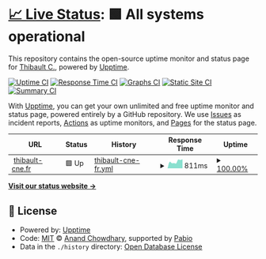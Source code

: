 # [📈 Live Status](https://upptime.thibault-cne.fr): <!--live status--> **🟩 All systems operational**

This repository contains the open-source uptime monitor and status page for [Thibault C.](https://thibault-cne.fr), powered by [Upptime](https://github.com/upptime/upptime).

[![Uptime CI](https://github.com/thibault-cne/upptime.thibault-cne.fr/workflows/Uptime%20CI/badge.svg)](https://github.com/thibault-cne/upptime.thibault-cne.fr/actions?query=workflow%3A%22Uptime+CI%22)
[![Response Time CI](https://github.com/thibault-cne/upptime.thibault-cne.fr/workflows/Response%20Time%20CI/badge.svg)](https://github.com/thibault-cne/upptime.thibault-cne.fr/actions?query=workflow%3A%22Response+Time+CI%22)
[![Graphs CI](https://github.com/thibault-cne/upptime.thibault-cne.fr/workflows/Graphs%20CI/badge.svg)](https://github.com/thibault-cne/upptime.thibault-cne.fr/actions?query=workflow%3A%22Graphs+CI%22)
[![Static Site CI](https://github.com/thibault-cne/upptime.thibault-cne.fr/workflows/Static%20Site%20CI/badge.svg)](https://github.com/thibault-cne/upptime.thibault-cne.fr/actions?query=workflow%3A%22Static+Site+CI%22)
[![Summary CI](https://github.com/thibault-cne/upptime.thibault-cne.fr/workflows/Summary%20CI/badge.svg)](https://github.com/thibault-cne/upptime.thibault-cne.fr/actions?query=workflow%3A%22Summary+CI%22)

With [Upptime](https://upptime.js.org), you can get your own unlimited and free uptime monitor and status page, powered entirely by a GitHub repository. We use [Issues](https://github.com/thibault-cne/upptime.thibault-cne.fr/issues) as incident reports, [Actions](https://github.com/thibault-cne/upptime.thibault-cne.fr/actions) as uptime monitors, and [Pages](https://upptime.thibault-cne.fr) for the status page.

<!--start: status pages-->
<!-- This summary is generated by Upptime (https://github.com/upptime/upptime) -->
<!-- Do not edit this manually, your changes will be overwritten -->
<!-- prettier-ignore -->
| URL | Status | History | Response Time | Uptime |
| --- | ------ | ------- | ------------- | ------ |
| <img alt="" src="https://icons.duckduckgo.com/ip3/thibault-cne.fr.ico" height="13"> [thibault-cne.fr](https://thibault-cne.fr) | 🟩 Up | [thibault-cne-fr.yml](https://github.com/thibault-cne/upptime.thibault-cne.fr/commits/HEAD/history/thibault-cne-fr.yml) | <details><summary><img alt="Response time graph" src="./graphs/thibault-cne-fr/response-time-week.png" height="20"> 811ms</summary><br><a href="https://upptime.thibault-cne.fr/history/thibault-cne-fr"><img alt="Response time 850" src="https://img.shields.io/endpoint?url=https%3A%2F%2Fraw.githubusercontent.com%2Fthibault-cne%2Fupptime.thibault-cne.fr%2FHEAD%2Fapi%2Fthibault-cne-fr%2Fresponse-time.json"></a><br><a href="https://upptime.thibault-cne.fr/history/thibault-cne-fr"><img alt="24-hour response time 1086" src="https://img.shields.io/endpoint?url=https%3A%2F%2Fraw.githubusercontent.com%2Fthibault-cne%2Fupptime.thibault-cne.fr%2FHEAD%2Fapi%2Fthibault-cne-fr%2Fresponse-time-day.json"></a><br><a href="https://upptime.thibault-cne.fr/history/thibault-cne-fr"><img alt="7-day response time 811" src="https://img.shields.io/endpoint?url=https%3A%2F%2Fraw.githubusercontent.com%2Fthibault-cne%2Fupptime.thibault-cne.fr%2FHEAD%2Fapi%2Fthibault-cne-fr%2Fresponse-time-week.json"></a><br><a href="https://upptime.thibault-cne.fr/history/thibault-cne-fr"><img alt="30-day response time 1000" src="https://img.shields.io/endpoint?url=https%3A%2F%2Fraw.githubusercontent.com%2Fthibault-cne%2Fupptime.thibault-cne.fr%2FHEAD%2Fapi%2Fthibault-cne-fr%2Fresponse-time-month.json"></a><br><a href="https://upptime.thibault-cne.fr/history/thibault-cne-fr"><img alt="1-year response time 850" src="https://img.shields.io/endpoint?url=https%3A%2F%2Fraw.githubusercontent.com%2Fthibault-cne%2Fupptime.thibault-cne.fr%2FHEAD%2Fapi%2Fthibault-cne-fr%2Fresponse-time-year.json"></a></details> | <details><summary><a href="https://upptime.thibault-cne.fr/history/thibault-cne-fr">100.00%</a></summary><a href="https://upptime.thibault-cne.fr/history/thibault-cne-fr"><img alt="All-time uptime 100.00%" src="https://img.shields.io/endpoint?url=https%3A%2F%2Fraw.githubusercontent.com%2Fthibault-cne%2Fupptime.thibault-cne.fr%2FHEAD%2Fapi%2Fthibault-cne-fr%2Fuptime.json"></a><br><a href="https://upptime.thibault-cne.fr/history/thibault-cne-fr"><img alt="24-hour uptime 100.00%" src="https://img.shields.io/endpoint?url=https%3A%2F%2Fraw.githubusercontent.com%2Fthibault-cne%2Fupptime.thibault-cne.fr%2FHEAD%2Fapi%2Fthibault-cne-fr%2Fuptime-day.json"></a><br><a href="https://upptime.thibault-cne.fr/history/thibault-cne-fr"><img alt="7-day uptime 100.00%" src="https://img.shields.io/endpoint?url=https%3A%2F%2Fraw.githubusercontent.com%2Fthibault-cne%2Fupptime.thibault-cne.fr%2FHEAD%2Fapi%2Fthibault-cne-fr%2Fuptime-week.json"></a><br><a href="https://upptime.thibault-cne.fr/history/thibault-cne-fr"><img alt="30-day uptime 100.00%" src="https://img.shields.io/endpoint?url=https%3A%2F%2Fraw.githubusercontent.com%2Fthibault-cne%2Fupptime.thibault-cne.fr%2FHEAD%2Fapi%2Fthibault-cne-fr%2Fuptime-month.json"></a><br><a href="https://upptime.thibault-cne.fr/history/thibault-cne-fr"><img alt="1-year uptime 100.00%" src="https://img.shields.io/endpoint?url=https%3A%2F%2Fraw.githubusercontent.com%2Fthibault-cne%2Fupptime.thibault-cne.fr%2FHEAD%2Fapi%2Fthibault-cne-fr%2Fuptime-year.json"></a></details>

<!--end: status pages-->

[**Visit our status website →**](https://upptime.thibault-cne.fr)

## 📄 License

- Powered by: [Upptime](https://github.com/upptime/upptime)
- Code: [MIT](./LICENSE) © [Anand Chowdhary](https://anandchowdhary.com), supported by [Pabio](https://pabio.com)
- Data in the `./history` directory: [Open Database License](https://opendatacommons.org/licenses/odbl/1-0/)
